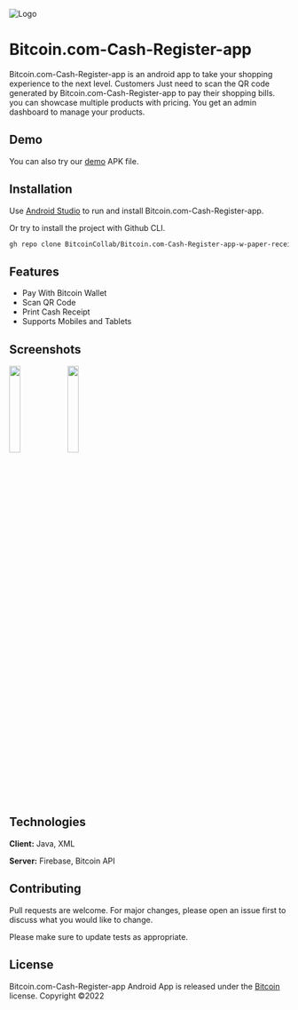 
![Logo](https://www.linkpicture.com/q/maxresdefault_2.jpeg)

# Bitcoin.com-Cash-Register-app

Bitcoin.com-Cash-Register-app is an android app to take your shopping experience to the next level. Customers Just need to scan the QR code generated by Bitcoin.com-Cash-Register-app to pay their shopping bills. you can showcase multiple products with pricing. You get an admin dashboard to manage your products.
## Demo

 You can also try our [demo](https://github.com/BitcoinCollab/Bitcoin.com-Cash-Register-app-w-paper-receipt-printer-functionality/blob/master/apk_Bitcoin-com%20Register%20w%20printer_app.apk) APK file.
## Installation

Use [Android Studio](https://developer.android.com/studio) to run and install Bitcoin.com-Cash-Register-app.

Or try to install the project with Github CLI.

```bash
gh repo clone BitcoinCollab/Bitcoin.com-Cash-Register-app-w-paper-receipt-printer-functionality
```

## Features

- Pay With Bitcoin Wallet
- Scan QR Code
- Print Cash Receipt
- Supports Mobiles and Tablets

    
## Screenshots

<img src="https://www.linkpicture.com/q/Screenshot_20220626_181221.jpg" width="20%" height="auto">
<img src="https://www.linkpicture.com/q/Screenshot_20220626_181226.jpg" width="20%" height="auto">


## Technologies

**Client:** Java, XML

**Server:** Firebase, Bitcoin API


## Contributing
Pull requests are welcome. For major changes, please open an issue first to discuss what you would like to change.

Please make sure to update tests as appropriate.
## License
Bitcoin.com-Cash-Register-app Android App is released under the [Bitcoin](https://www.bitcoin.com/) license. Copyright ©2022
